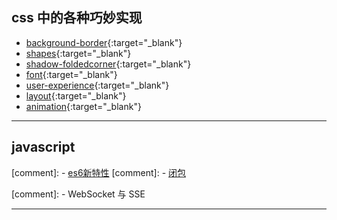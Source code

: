 
<!-- <h1 id="introduction">学习笔记</h1> -->
 
 
<h2 id="grammar">css 中的各种巧妙实现</h2>

- [background-border](css3-demo/2.html){:target="_blank"}
- [shapes](css3-demo/3.html){:target="_blank"}
- [shadow-foldedcorner](css3-demo/4.html){:target="_blank"}
- [font](css3-demo/5.html){:target="_blank"}
- [user-experience](css3-demo/6.html){:target="_blank"}
- [layout](css3-demo/7.html){:target="_blank"}
- [animation](css3-demo/8.html){:target="_blank"}
  

---

<h2 id="library">javascript</h2>

<!-- 
- [10000以内质数乘积](js-demo/primes-multiply.html){:target="_blank"}
- [概率计算](js-demo/binary-probability.html){:target="_blank"}
- [多点围成最大多边形面积](js-demo/polygon-area.html){:target="_blank"}
- [若干形状的个数面积计算](js-demo/shapes-count.html){:target="_blank"}
- [canvas 形状绘制](js-demo/canvas-area.html){:target="_blank"} -->

<!-- <a href="https://blog.fbzl.org/" target="_blank">我的博客</a> -->


[comment]: - [es6新特性](js-demo/22.html)
[comment]: - [闭包](js-demo/33.html)
 
[comment]: - WebSocket 与 SSE

---
